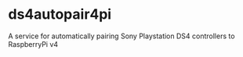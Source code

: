 # ds4autopair4pi
A service for automatically pairing Sony Playstation DS4 controllers to RaspberryPi v4
